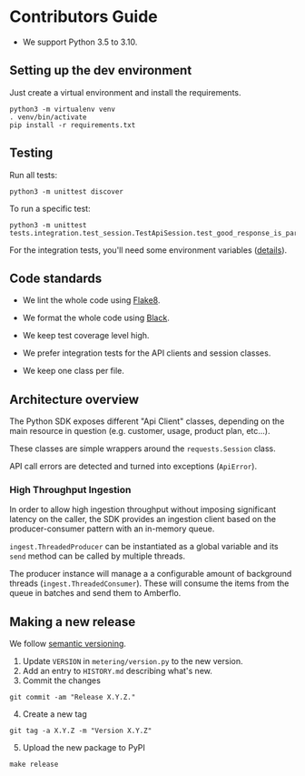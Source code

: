 # Contributors Guide

- We support Python 3.5 to 3.10.

## Setting up the dev environment

Just create a virtual environment and install the requirements.
```
python3 -m virtualenv venv
. venv/bin/activate
pip install -r requirements.txt
```

## Testing

Run all tests:
```
python3 -m unittest discover
```

To run a specific test:
```
python3 -m unittest tests.integration.test_session.TestApiSession.test_good_response_is_parsed
```

For the integration tests, you'll need some environment variables ([details](tests/integration/README.md)).

## Code standards

- We lint the whole code using [Flake8](https://flake8.pycqa.org/en/latest/).

- We format the whole code using [Black](https://black.readthedocs.io/en/stable/).

- We keep test coverage level high.

- We prefer integration tests for the API clients and session classes.

- We keep one class per file.

## Architecture overview

The Python SDK exposes different "Api Client" classes, depending on the main
resource in question (e.g. customer, usage, product plan, etc...).

These classes are simple wrappers around the `requests.Session` class.

API call errors are detected and turned into exceptions (`ApiError`).

### High Throughput Ingestion

In order to allow high ingestion throughput without imposing significant
latency on the caller, the SDK provides an ingestion client based on the
producer-consumer pattern with an in-memory queue.

`ingest.ThreadedProducer` can be instantiated as a global variable and its
`send` method can be called by multiple threads.

The producer instance will manage a a configurable amount of background threads
(`ingest.ThreadedConsumer`). These will consume the items from the queue in
batches and send them to Amberflo.

## Making a new release

We follow [semantic versioning](https://semver.org/).

1. Update `VERSION` in `metering/version.py` to the new version.
2. Add an entry to `HISTORY.md` describing what's new.
3. Commit the changes
```
git commit -am "Release X.Y.Z."
```
4. Create a new tag
```
git tag -a X.Y.Z -m "Version X.Y.Z"
```
5. Upload the new package to PyPI
```
make release
```
